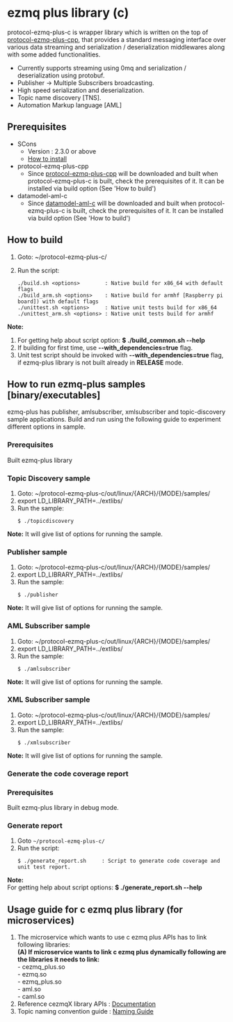 # ezmq plus library (c)

protocol-ezmq-plus-c is wrapper library which is written on the top of [protocol-ezmq-plus-cpp](https://github.sec.samsung.net/RS7-EdgeComputing/protocol-ezmq-plus-cpp), that provides a standard messaging interface over various data streaming and serialization / deserialization middlewares along with some added functionalities.</br>
  - Currently supports streaming using 0mq and serialization / deserialization using protobuf.
  - Publisher -> Multiple Subscribers broadcasting.
  - High speed serialization and deserialization.
  - Topic name discovery [TNS]. 
  - Automation Markup language [AML]


## Prerequisites ##
- SCons
  - Version : 2.3.0 or above
  - [How to install](http://scons.org/doc/2.3.0/HTML/scons-user/c95.html)
- protocol-ezmq-plus-cpp
  - Since [protocol-ezmq-plus-cpp](https://github.sec.samsung.net/RS7-EdgeComputing/protocol-ezmq-plus-cpp) will be downloaded and built when protocol-ezmq-plus-c is built, check the prerequisites of it. It can be installed via build option (See 'How to build')  
- datamodel-aml-c
  - Since [datamodel-aml-c](https://github.sec.samsung.net/RS7-EdgeComputing/datamodel-aml-c) will be downloaded and built when protocol-ezmq-plus-c is built, check the prerequisites of it. It can be installed via build option (See 'How to build')  

## How to build ##
1. Goto: ~/protocol-ezmq-plus-c/
2. Run the script:

   ```
   ./build.sh <options>        : Native build for x86_64 with default flags
   ./build_arm.sh <options>    : Native build for armhf [Raspberry pi board]) with default flags
   ./unittest.sh <options>     : Native unit tests build for x86_64
   ./unittest_arm.sh <options> : Native unit tests build for armhf
   ```

**Note:** </br>
1. For getting help about script option: **$ ./build_common.sh --help** </br>
2. If building for first time, use **--with_dependencies=true** flag.</br>
3. Unit test script should be invoked with **--with_dependencies=true** flag, if ezmq-plus library is not built already in **RELEASE** mode.

## How to run ezmq-plus samples [binary/executables] ##
ezmq-plus has publisher, amlsubscriber, xmlsubscriber and topic-discovery sample applications. Build and run using the following guide to experiment different options in sample.

### Prerequisites ###
 Built ezmq-plus library

### Topic Discovery sample ###
1. Goto: ~/protocol-ezmq-plus-c/out/linux/{ARCH}/{MODE}/samples/
2. export LD_LIBRARY_PATH=../extlibs/
3. Run the sample:
    ```
    $ ./topicdiscovery
    ```
**Note:** It will give list of options for running the sample. 

### Publisher sample ###
1. Goto: ~/protocol-ezmq-plus-c/out/linux/{ARCH}/{MODE}/samples/
2. export LD_LIBRARY_PATH=../extlibs/
3. Run the sample:
    ```
    $ ./publisher
    ```
**Note:** It will give list of options for running the sample. 

### AML Subscriber sample ###
1. Goto: ~/protocol-ezmq-plus-c/out/linux/{ARCH}/{MODE}/samples/
2. export LD_LIBRARY_PATH=../extlibs/
3. Run the sample:
    ```
    $ ./amlsubscriber
    ```
**Note:** It will give list of options for running the sample.  

### XML Subscriber sample ###
1. Goto: ~/protocol-ezmq-plus-c/out/linux/{ARCH}/{MODE}/samples/
2. export LD_LIBRARY_PATH=../extlibs/
3. Run the sample:
    ```
    $ ./xmlsubscriber
    ```
**Note:** It will give list of options for running the sample. 

### Generate the code coverage report

### Prerequisites ###
 Built ezmq-plus library in debug mode.

### Generate report ###
1. Goto `~/protocol-ezmq-plus-c/` </br>
2. Run the script:
   ```
   $ ./generate_report.sh     : Script to generate code coverage and unit test report.
   ```
**Note:** </br>
For getting help about script options: **$ ./generate_report.sh --help** </br>

## Usage guide for c ezmq plus library (for microservices)

1. The microservice which wants to use c ezmq plus APIs has to link following libraries:</br>
   **(A) If microservice wants to link c ezmq plus dynamically following are the libraries it needs to link:**</br>
        - cezmq_plus.so</br>
        - ezmq.so</br>
        - ezmq_plus.so </br>
        - aml.so</br>
        - caml.so </br>
2. Reference cezmqX library APIs : [Documentation](docs/doxygen/docs/html/index.html)
3. Topic naming convention guide : [Naming Guide](https://github.sec.samsung.net/RS7-EdgeComputing/protocol-ezmq-plus-cpp/blob/1.0_rel/TOPIC_NAMING_CONVENTION.md)
